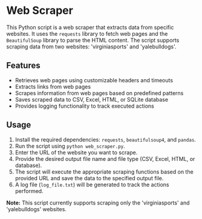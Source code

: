 
<body>
  <h1>Web Scraper</h1>
  <p>This Python script is a web scraper that extracts data from specific websites. It uses the <code>requests</code> library to fetch web pages and the <code>BeautifulSoup</code> library to parse the HTML content. The script supports scraping data from two websites: 'virginiasports' and 'yalebulldogs'.</p>
  <h2>Features</h2>
  <ul>
    <li>Retrieves web pages using customizable headers and timeouts</li>
    <li>Extracts links from web pages</li>
    <li>Scrapes information from web pages based on predefined patterns</li>
    <li>Saves scraped data to CSV, Excel, HTML, or SQLite database</li>
    <li>Provides logging functionality to track executed actions</li>
  </ul>
  <h2>Usage</h2>
  <ol>
    <li>Install the required dependencies: <code>requests</code>, <code>beautifulsoup4</code>, and <code>pandas</code>.</li>
    <li>Run the script using <code>python web_scraper.py</code>.</li>
    <li>Enter the URL of the website you want to scrape.</li>
    <li>Provide the desired output file name and file type (CSV, Excel, HTML, or database).</li>
    <li>The script will execute the appropriate scraping functions based on the provided URL and save the data to the specified output file.</li>
    <li>A log file (<code>log_file.txt</code>) will be generated to track the actions performed.</li>
  </ol>
  <p><strong>Note:</strong> This script currently supports scraping only the 'virginiasports' and 'yalebulldogs' websites.</p>
</body>
</html>
